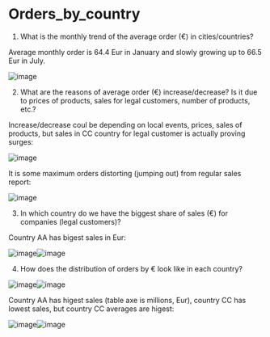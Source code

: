 # Orders_by_country

1. What is the monthly trend of the average order (€) in cities/countries?

Average monthly order is 64.4 Eur in January and slowly growing up to 66.5 Eur in July.

![image](https://user-images.githubusercontent.com/34160094/154737591-4041d35c-8992-4f0b-8425-4bba1d29e6c0.png)

2. What are the reasons of average order (€) increase/decrease? Is it due to prices of products, sales for legal customers, number of products, etc.?

Increase/decrease coul be depending on local events, prices, sales of products, but sales in CC country for legal customer is actually proving surges:

![image](https://user-images.githubusercontent.com/34160094/154740972-34b15c2e-bc3b-4056-87c7-26e4c3a6dcdc.png)

It is some maximum orders distorting (jumping out) from regular sales report:

![image](https://user-images.githubusercontent.com/34160094/154743880-12b26a2a-5e1a-4101-9589-2bce5e8d10dd.png)

3. In which country do we have the biggest share of sales (€) for companies (legal customers)?

Country AA has bigest sales in Eur:

![image](https://user-images.githubusercontent.com/34160094/154744095-881ccd1d-120e-491a-8224-8a676889dded.png)![image](https://user-images.githubusercontent.com/34160094/154745742-fe13afe9-4aa1-4e98-a341-3f13a0b3e3ac.png)

4. How does the distribution of orders by € look like in each country?

![image](https://user-images.githubusercontent.com/34160094/154744754-60671cae-ceef-4b85-8056-840d6970181d.png)![image](https://user-images.githubusercontent.com/34160094/154744437-66d734c0-7210-4a90-b9f3-990622b893d9.png)

Country AA has higest sales (table axe is millions, Eur), country CC has lowest sales, but country CC averages are higest:

![image](https://user-images.githubusercontent.com/34160094/154745384-4185d74c-e1d2-4ef5-b5cd-40faf1fc07bd.png)![image](https://user-images.githubusercontent.com/34160094/154745557-7c2705e9-c89f-45a9-a164-0ccfce0b1dc7.png)







